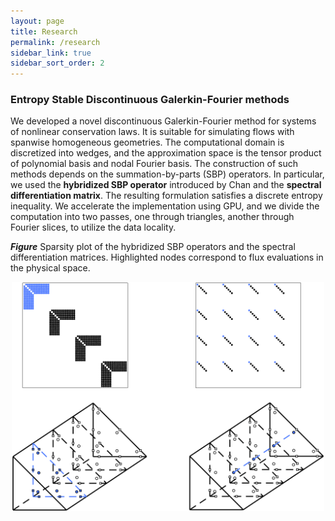 ```yaml
---
layout: page
title: Research
permalink: /research
sidebar_link: true
sidebar_sort_order: 2
---
```


### Entropy Stable Discontinuous Galerkin-Fourier methods

We developed a novel discontinuous Galerkin-Fourier method for systems of nonlinear conservation laws. It is suitable
for simulating flows with spanwise homogeneous geometries. The computational domain is discretized into wedges, and the
approximation space is the tensor product of polynomial basis and nodal Fourier basis. The construction
of such methods depends on the summation-by-parts (SBP) operators. In particular, we used the **hybridized SBP
operator**
introduced by Chan and the **spectral differentiation matrix**. The resulting formulation satisfies a discrete entropy
inequality. We accelerate the implementation using GPU, and we divide the computation into two passes, one through
triangles,
another through Fourier slices, to utilize the data locality.

***Figure***  Sparsity plot of the hybridized SBP operators and the spectral differentiation matrices. Highlighted nodes
correspond to flux evaluations in the physical space.  

<img src="image/ESDG-Fourier_plot.png" width="500" style="display: block; margin: 0 auto;">
